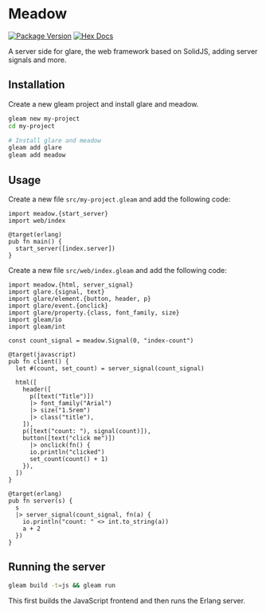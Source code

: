 # Meadow

[![Package Version](https://img.shields.io/hexpm/v/meadow)](https://hex.pm/packages/meadow)
[![Hex Docs](https://img.shields.io/badge/hex-docs-ffaff3)](https://hexdocs.pm/meadow/)

A server side for glare, the web framework based on SolidJS, adding server signals and more.

## Installation

Create a new gleam project and install glare and meadow.

```sh
gleam new my-project
cd my-project

# Install glare and meadow
gleam add glare
gleam add meadow
```

## Usage

Create a new file `src/my-project.gleam` and add the following code:

```gleam
import meadow.{start_server}
import web/index

@target(erlang)
pub fn main() {
  start_server([index.server])
}
```

Create a new file `src/web/index.gleam` and add the following code:

```gleam
import meadow.{html, server_signal}
import glare.{signal, text}
import glare/element.{button, header, p}
import glare/event.{onclick}
import glare/property.{class, font_family, size}
import gleam/io
import gleam/int

const count_signal = meadow.Signal(0, "index-count")

@target(javascript)
pub fn client() {
  let #(count, set_count) = server_signal(count_signal)

  html([
    header([
      p([text("Title")])
      |> font_family("Arial")
      |> size("1.5rem")
      |> class("title"),
    ]),
    p([text("count: "), signal(count)]),
    button([text("click me")])
      |> onclick(fn() {
      io.println("clicked")
      set_count(count() + 1)
    }),
  ])
}

@target(erlang)
pub fn server(s) {
  s
  |> server_signal(count_signal, fn(a) {
    io.println("count: " <> int.to_string(a))
    a + 2
  })
}
```

## Running the server

```sh
gleam build -t=js && gleam run
```

This first builds the JavaScript frontend and then runs the Erlang server.
